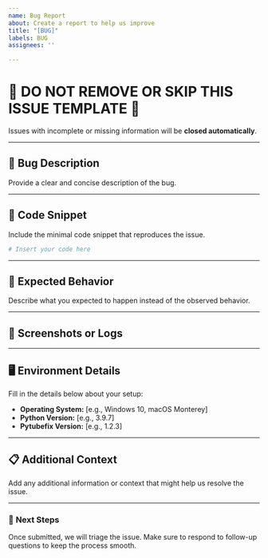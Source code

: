 ```yaml
---
name: Bug Report
about: Create a report to help us improve
title: "[BUG]"
labels: BUG
assignees: ''

---
```


# 🛑 DO NOT REMOVE OR SKIP THIS ISSUE TEMPLATE 🛑  
Issues with incomplete or missing information will be **closed automatically**.

---

## 🐞 **Bug Description**  
Provide a clear and concise description of the bug.  

---

## 🔢 **Code Snippet**  
Include the minimal code snippet that reproduces the issue.  

```python
# Insert your code here
```

---

## 🎯 **Expected Behavior**  
Describe what you expected to happen instead of the observed behavior.  

---

## 📸 **Screenshots or Logs**  

---

## 🖥️ **Environment Details**  
Fill in the details below about your setup:  
- **Operating System:** [e.g., Windows 10, macOS Monterey]  
- **Python Version:** [e.g., 3.9.7]  
- **Pytubefix Version:** [e.g., 1.2.3]  

---

## 📋 **Additional Context**  
Add any additional information or context that might help us resolve the issue.  

---
### 🚀 **Next Steps**  
Once submitted, we will triage the issue. Make sure to respond to follow-up questions to keep the process smooth.
